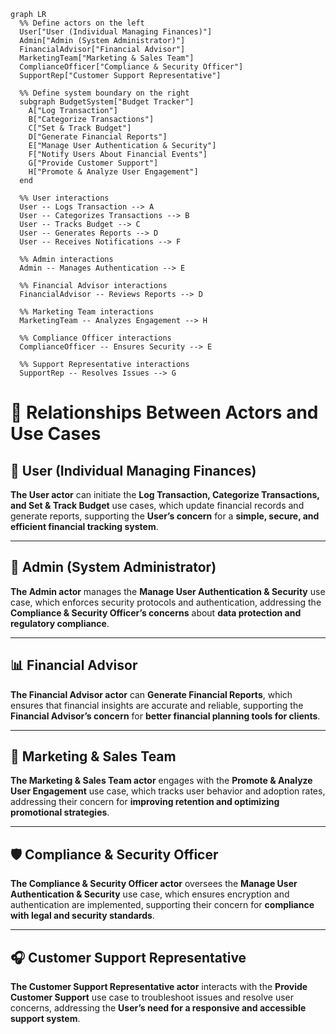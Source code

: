 ```mermaid
graph LR
  %% Define actors on the left
  User["User (Individual Managing Finances)"]
  Admin["Admin (System Administrator)"]
  FinancialAdvisor["Financial Advisor"]
  MarketingTeam["Marketing & Sales Team"]
  ComplianceOfficer["Compliance & Security Officer"]
  SupportRep["Customer Support Representative"]

  %% Define system boundary on the right
  subgraph BudgetSystem["Budget Tracker"]
    A["Log Transaction"]
    B["Categorize Transactions"]
    C["Set & Track Budget"]
    D["Generate Financial Reports"]
    E["Manage User Authentication & Security"]
    F["Notify Users About Financial Events"]
    G["Provide Customer Support"]
    H["Promote & Analyze User Engagement"]
  end

  %% User interactions
  User -- Logs Transaction --> A
  User -- Categorizes Transactions --> B
  User -- Tracks Budget --> C
  User -- Generates Reports --> D
  User -- Receives Notifications --> F

  %% Admin interactions
  Admin -- Manages Authentication --> E

  %% Financial Advisor interactions
  FinancialAdvisor -- Reviews Reports --> D

  %% Marketing Team interactions
  MarketingTeam -- Analyzes Engagement --> H

  %% Compliance Officer interactions
  ComplianceOfficer -- Ensures Security --> E

  %% Support Representative interactions
  SupportRep -- Resolves Issues --> G
```



# 📌 Relationships Between Actors and Use Cases

## 👤 User (Individual Managing Finances)
**The User actor** can initiate the **Log Transaction, Categorize Transactions, and Set & Track Budget** use cases, which update financial records and generate reports, supporting the **User’s concern** for a **simple, secure, and efficient financial tracking system**.

---

## 🔧 Admin (System Administrator)
**The Admin actor** manages the **Manage User Authentication & Security** use case, which enforces security protocols and authentication, addressing the **Compliance & Security Officer’s concerns** about **data protection and regulatory compliance**.

---

## 📊 Financial Advisor
**The Financial Advisor actor** can **Generate Financial Reports**, which ensures that financial insights are accurate and reliable, supporting the **Financial Advisor’s concern** for **better financial planning tools for clients**.

---

## 📢 Marketing & Sales Team
**The Marketing & Sales Team actor** engages with the **Promote & Analyze User Engagement** use case, which tracks user behavior and adoption rates, addressing their concern for **improving retention and optimizing promotional strategies**.

---

## 🛡 Compliance & Security Officer
**The Compliance & Security Officer actor** oversees the **Manage User Authentication & Security** use case, which ensures encryption and authentication are implemented, supporting their concern for **compliance with legal and security standards**.

---

## 🎧 Customer Support Representative
**The Customer Support Representative actor** interacts with the **Provide Customer Support** use case to troubleshoot issues and resolve user concerns, addressing the **User’s need for a responsive and accessible support system**.


